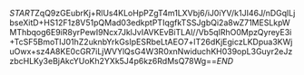 $START$ZqQ9zGEubrKj+RlUs4KLoHpPZgT4m1LXVbj6/iJ0iYV/k1JI46J/nDGqlLjbseXitD+HS12F1z8V51pQMad03edkptPTIqgfkTSSJgbQi2a8wZ71MESLkpWMThbqog6E9iR8yrPewI9Ncx7JklJvIAVKEvBiTLAl//Vb5qIRhO0MpzQyreyE3i+TcSF5BmoTIJ01hZ2uknbYrkGsIpESRbeLtAEO7+lT26dKjEgiczLKDpua3KWjuOwx+sz4A8KE0cGR7iLjWVYlQsG4W3R0xnNwiduchKH039opL3Guyr2eJzzbcHLKy3eBjAkcYUoKh2YXk5J4p6kz6RdMsQ78Wg==$END$